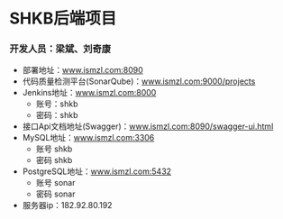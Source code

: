 # SHKB后端项目

### 开发人员：梁斌、刘奇康

- 部署地址：www.ismzl.com:8090
- 代码质量检测平台(SonarQube)：www.ismzl.com:9000/projects
- Jenkins地址：www.ismzl.com:8000 
    - 账号：shkb
    - 密码：shkb
- 接口Api文档地址(Swagger)：www.ismzl.com:8090/swagger-ui.html
- MySQL地址：www.ismzl.com:3306
    - 账号 shkb
    - 密码 shkb
- PostgreSQL地址：www.ismzl.com:5432
    - 账号 sonar
    - 密码 sonar
- 服务器ip：182.92.80.192

